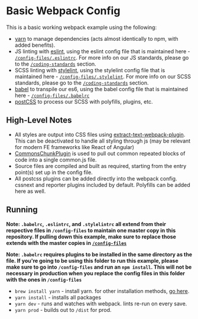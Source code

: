 # Basic Webpack Config
This is a basic working webpack example using the following:

* [yarn](https://github.com/yarnpkg/yarn) to manage dependencies (acts almost identically to npm, with added benefits).
* JS linting with [eslint](http://eslint.org/), using the eslint config file that is maintained here - [`/config-files/.eslintrc`](/config-files/.eslintrc). For more info on our JS standards, please go to the [`/coding-standards`](/coding-standards) section.
* SCSS linting with [stylelint](https://github.com/stylelint/stylelint), using the stylelint config file that is maintained here - [`/config-files/.stylelint`](/config-files/.stylelint). For more info on our SCSS standards, please go to the [`/coding-standards`](/coding-standards) section.
* [babel](https://babeljs.io/) to transpile our es6, using the babel config file that is maintained here - [`/config-files/.babelrc`](/config-files/.babelrc)
* [postCSS](https://github.com/postcss/postcss) to process our SCSS with polyfills, plugins, etc.

## High-Level Notes
* All styles are output into CSS files using [extract-text-webpack-plugin](https://github.com/webpack-contrib/extract-text-webpack-plugin). This can be deactivated to handle all styling through js (may be relevant for modern FE frameworks like React of Angular)
* [CommonsChunkPlugin](https://webpack.js.org/plugins/commons-chunk-plugin/) is used to pull out common repeated blocks of code into a single common.js file.
* Source files are compiled and built as required, starting from the entry point(s) set up in the config file.
* All postcss plugins can be added directly into the webpack config. cssnext and reporter plugins included by default. Polyfills can be added here as well.

## Running
**Note: `.babelrc`, `.eslintrc`, and `.stylelintrc` all extend from their respective files in `/config-files` to maintain one master copy in this repository. If pulling down this example, make sure to replace those extends with the master copies in [`/config-files`](/config-files)**

**Note: `.babelrc` requires plugins to be installed in the same directory as the file. If you're going to be using this folder to run this example, please make sure to go into `/config-files` and run an `npm install`. This will not be necessary in production when you replace the config files in this folder with the ones in `/config-files`**


* `brew install yarn` - install yarn. for other installation methods, [go here](https://yarnpkg.com/lang/en/docs/install/).
* `yarn install` - installs all packages
* `yarn dev` - runs and watches with webpack. lints re-run on every save.
* `yarn prod` - builds out to `/dist` for prod.
